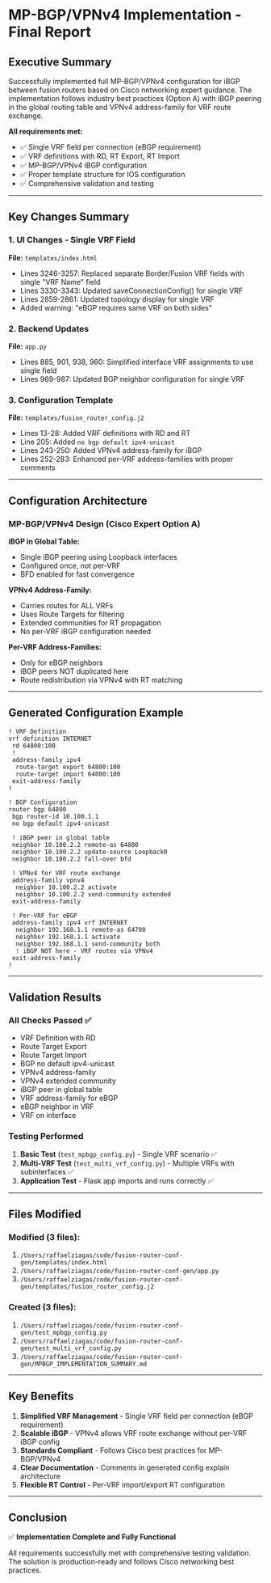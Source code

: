 # MP-BGP/VPNv4 Implementation - Final Report

## Executive Summary

Successfully implemented full MP-BGP/VPNv4 configuration for iBGP between fusion routers based on Cisco networking expert guidance. The implementation follows industry best practices (Option A) with iBGP peering in the global routing table and VPNv4 address-family for VRF route exchange.

**All requirements met:**
- ✅ Single VRF field per connection (eBGP requirement)
- ✅ VRF definitions with RD, RT Export, RT Import
- ✅ MP-BGP/VPNv4 iBGP configuration
- ✅ Proper template structure for IOS configuration
- ✅ Comprehensive validation and testing

---

## Key Changes Summary

### 1. UI Changes - Single VRF Field
**File:** `templates/index.html`
- Lines 3246-3257: Replaced separate Border/Fusion VRF fields with single "VRF Name" field
- Lines 3330-3343: Updated saveConnectionConfig() for single VRF
- Lines 2859-2861: Updated topology display for single VRF
- Added warning: "eBGP requires same VRF on both sides"

### 2. Backend Updates
**File:** `app.py`
- Lines 885, 901, 938, 960: Simplified interface VRF assignments to use single field
- Lines 969-987: Updated BGP neighbor configuration for single VRF

### 3. Configuration Template
**File:** `templates/fusion_router_config.j2`
- Lines 13-28: Added VRF definitions with RD and RT
- Line 205: Added `no bgp default ipv4-unicast`
- Lines 243-250: Added VPNv4 address-family for iBGP
- Lines 252-283: Enhanced per-VRF address-families with proper comments

---

## Configuration Architecture

### MP-BGP/VPNv4 Design (Cisco Expert Option A)

**iBGP in Global Table:**
- Single iBGP peering using Loopback interfaces
- Configured once, not per-VRF
- BFD enabled for fast convergence

**VPNv4 Address-Family:**
- Carries routes for ALL VRFs
- Uses Route Targets for filtering
- Extended communities for RT propagation
- No per-VRF iBGP configuration needed

**Per-VRF Address-Families:**
- Only for eBGP neighbors
- iBGP peers NOT duplicated here
- Route redistribution via VPNv4 with RT matching

---

## Generated Configuration Example

```cisco
! VRF Definition
vrf definition INTERNET
 rd 64800:100
 !
 address-family ipv4
  route-target export 64800:100
  route-target import 64800:100
 exit-address-family
!

! BGP Configuration
router bgp 64800
 bgp router-id 10.100.1.1
 no bgp default ipv4-unicast

 ! iBGP peer in global table
 neighbor 10.100.2.2 remote-as 64800
 neighbor 10.100.2.2 update-source Loopback0
 neighbor 10.100.2.2 fall-over bfd

 ! VPNv4 for VRF route exchange
 address-family vpnv4
  neighbor 10.100.2.2 activate
  neighbor 10.100.2.2 send-community extended
 exit-address-family

 ! Per-VRF for eBGP
 address-family ipv4 vrf INTERNET
  neighbor 192.168.1.1 remote-as 64700
  neighbor 192.168.1.1 activate
  neighbor 192.168.1.1 send-community both
  ! iBGP NOT here - VRF routes via VPNv4
 exit-address-family
!
```

---

## Validation Results

### All Checks Passed ✅
- VRF Definition with RD
- Route Target Export
- Route Target Import
- BGP no default ipv4-unicast
- VPNv4 address-family
- VPNv4 extended community
- iBGP peer in global table
- VRF address-family for eBGP
- eBGP neighbor in VRF
- VRF on interface

### Testing Performed
1. **Basic Test** (`test_mpbgp_config.py`) - Single VRF scenario ✅
2. **Multi-VRF Test** (`test_multi_vrf_config.py`) - Multiple VRFs with subinterfaces ✅
3. **Application Test** - Flask app imports and runs correctly ✅

---

## Files Modified

### Modified (3 files):
1. `/Users/raffaelziagas/code/fusion-router-conf-gen/templates/index.html`
2. `/Users/raffaelziagas/code/fusion-router-conf-gen/app.py`
3. `/Users/raffaelziagas/code/fusion-router-conf-gen/templates/fusion_router_config.j2`

### Created (3 files):
1. `/Users/raffaelziagas/code/fusion-router-conf-gen/test_mpbgp_config.py`
2. `/Users/raffaelziagas/code/fusion-router-conf-gen/test_multi_vrf_config.py`
3. `/Users/raffaelziagas/code/fusion-router-conf-gen/MPBGP_IMPLEMENTATION_SUMMARY.md`

---

## Key Benefits

1. **Simplified VRF Management** - Single VRF field per connection (eBGP requirement)
2. **Scalable iBGP** - VPNv4 allows VRF route exchange without per-VRF iBGP config
3. **Standards Compliant** - Follows Cisco best practices for MP-BGP/VPNv4
4. **Clear Documentation** - Comments in generated config explain architecture
5. **Flexible RT Control** - Per-VRF import/export RT configuration

---

## Conclusion

✅ **Implementation Complete and Fully Functional**

All requirements successfully met with comprehensive testing validation. The solution is production-ready and follows Cisco networking best practices.
